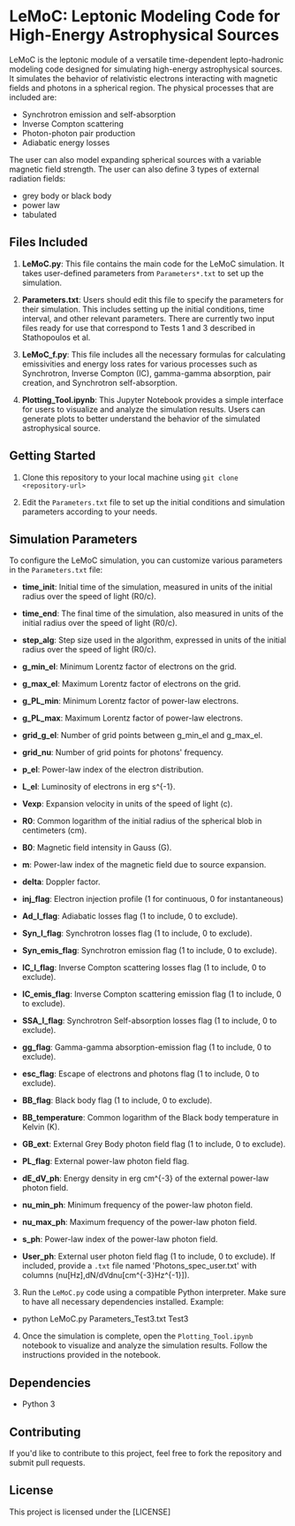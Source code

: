 # LeMoC: Leptonic Modeling Code for High-Energy Astrophysical Sources

LeMoC is the leptonic module of a versatile time-dependent lepto-hadronic modeling code designed for simulating high-energy astrophysical sources. It simulates the behavior of relativistic electrons interacting with magnetic fields and photons in a spherical region. The physical processes that are included are:

- Synchrotron emission and self-absorption
- Inverse Compton scattering
- Photon-photon pair production 
- Adiabatic energy losses

The user can also model expanding spherical sources with a variable magnetic field strength. The user can also define 3 types of external radiation fields: 

- grey body or black body
- power law 
- tabulated

## Files Included

1. **LeMoC.py**: This file contains the main code for the LeMoC simulation. It takes user-defined parameters from `Parameters*.txt` to set up the simulation.

2. **Parameters.txt**: Users should edit this file to specify the parameters for their simulation. This includes setting up the initial conditions, time interval, and other relevant parameters. There are currently two input files ready for use that correspond to Tests 1 and 3 described in Stathopoulos et al.

3. **LeMoC_f.py**: This file includes all the necessary formulas for calculating emissivities and energy loss rates for various processes such as Synchrotron, Inverse Compton (IC), gamma-gamma absorption, pair creation, and Synchrotron self-absorption.

4. **Plotting_Tool.ipynb**: This Jupyter Notebook provides a simple interface for users to visualize and analyze the simulation results. Users can generate plots to better understand the behavior of the simulated astrophysical source.

## Getting Started

1. Clone this repository to your local machine using `git clone <repository-url>`

2. Edit the `Parameters.txt` file to set up the initial conditions and simulation parameters according to your needs.

## Simulation Parameters

To configure the LeMoC simulation, you can customize various parameters in the `Parameters.txt` file:

- **time_init**: Initial time of the simulation, measured in units of the initial radius over the speed of light (R0/c).

- **time_end**: The final time of the simulation, also measured in units of the initial radius over the speed of light (R0/c).

- **step_alg**: Step size used in the algorithm, expressed in units of the initial radius over the speed of light (R0/c).

- **g_min_el**: Minimum Lorentz factor of electrons on the grid.

- **g_max_el**: Maximum Lorentz factor of electrons on the grid.

- **g_PL_min**: Minimum Lorentz factor of power-law electrons.

- **g_PL_max**: Maximum Lorentz factor of power-law electrons.

- **grid_g_el**: Number of grid points between g_min_el and g_max_el.

- **grid_nu**: Number of grid points for photons' frequency.

- **p_el**: Power-law index of the electron distribution.

- **L_el**: Luminosity of electrons in erg s^{-1}.

- **Vexp**: Expansion velocity in units of the speed of light (c).

- **R0**: Common logarithm of the initial radius of the spherical blob in centimeters (cm).

- **B0**: Magnetic field intensity in Gauss (G).

- **m**: Power-law index of the magnetic field due to source expansion.

- **delta**: Doppler factor.

- **inj_flag**: Electron injection profile (1 for continuous, 0 for instantaneous)

- **Ad_l_flag**: Adiabatic losses flag (1 to include, 0 to exclude).

- **Syn_l_flag**: Synchrotron losses flag (1 to include, 0 to exclude).

- **Syn_emis_flag**: Synchrotron emission flag (1 to include, 0 to exclude).

- **IC_l_flag**: Inverse Compton scattering losses flag (1 to include, 0 to exclude).

- **IC_emis_flag**: Inverse Compton scattering emission flag (1 to include, 0 to exclude).

- **SSA_l_flag**: Synchrotron Self-absorption losses flag (1 to include, 0 to exclude).

- **gg_flag**: Gamma-gamma absorption-emission flag (1 to include, 0 to exclude).

- **esc_flag**: Escape of electrons and photons flag (1 to include, 0 to exclude).

- **BB_flag**: Black body flag (1 to include, 0 to exclude).

- **BB_temperature**: Common logarithm of the Black body temperature in Kelvin (K).

- **GB_ext**: External Grey Body photon field flag (1 to include, 0 to exclude).

- **PL_flag**: External power-law photon field flag.

- **dE_dV_ph**: Energy density in erg cm^{-3} of the external power-law photon field.

- **nu_min_ph**: Minimum frequency of the power-law photon field.

- **nu_max_ph**: Maximum frequency of the power-law photon field.

- **s_ph**: Power-law index of the power-law photon field.

- **User_ph**: External user photon field flag (1 to include, 0 to exclude). If included, provide a `.txt` file named 'Photons_spec_user.txt' with columns (nu[Hz],dN/dVdnu[cm^{-3}Hz^{-1}]).      


3. Run the `LeMoC.py` code using a compatible Python interpreter. Make sure to have all necessary dependencies installed. Example:

- python LeMoC.py Parameters_Test3.txt Test3


4. Once the simulation is complete, open the `Plotting_Tool.ipynb` notebook to visualize and analyze the simulation results. Follow the instructions provided in the notebook.

## Dependencies

- Python 3


## Contributing

If you'd like to contribute to this project, feel free to fork the repository and submit pull requests.

## License

This project is licensed under the [LICENSE]
